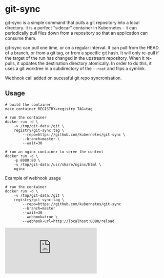 # git-sync

git-sync is a simple command that pulls a git repository into a local directory.
It is a perfect "sidecar" container in Kubernetes - it can periodically pull
files down from a repository so that an application can consume them.

git-sync can pull one time, or on a regular interval.  It can pull from the HEAD
of a branch, or from a git tag, or from a specific git hash.  It will only
re-pull if the target of the run has changed in the upstream repository.  When
it re-pulls, it updates the destination directory atomically.  In order to do
this, it uses a git worktree in a subdirectory of the `--root` and flips a
symlink.

Webhook call added on sucessful git repo syncronisation. 
## Usage

```
# build the container
make container REGISTRY=registry TAG=tag

# run the container
docker run -d \
    -v /tmp/git-data:/git \
    registry/git-sync:tag \
        --repo=https://github.com/kubernetes/git-sync \
        --branch=master \
        --wait=30

# run an nginx container to serve the content
docker run -d \
    -p 8080:80 \
    -v /tmp/git-data:/usr/share/nginx/html \
    nginx
```

Example of webhook usage

```
# run the container
docker run -d \
    -v /tmp/git-data:/git \
    registry/git-sync:tag \
        --repo=https://github.com/kubernetes/git-sync
        --branch=master
        --wait=30
        --webhook=true \
        --webhook-url=http://localhost:8080/reload
```

[![Analytics](https://kubernetes-site.appspot.com/UA-36037335-10/GitHub/git-sync/README.md?pixel)]()
